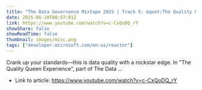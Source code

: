 ```yaml
---
title: "The Data Governance Mixtape 2025 | Track 5: &quot;The Quality Queen Experience&quot; (Rock)"
date: 2025-06-10T00:57:01Z
link: https://www.youtube.com/watch?v=c-CxQoDQ_rY
showShare: false
showReadTime: false
thumbnail: images/misc.png
tags: ["developer.microsoft.com/en-us/reactor"]
---
```

Crank up your standards—this is data quality with a rockstar edge. In "The Quality Queen Experience", part of The Data ...

- Link to article: https://www.youtube.com/watch?v=c-CxQoDQ_rY